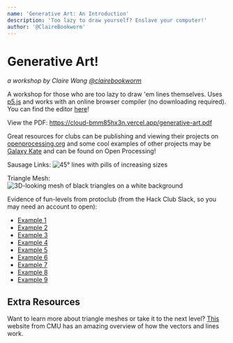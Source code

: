 ```yaml
---
name: 'Generative Art: An Introduction'
description: 'Too lazy to draw yourself? Enslave your computer!'
author: '@ClaireBookworm'
---
```


# Generative Art!
*a workshop by Claire Wang [@clairebookworm](https://twitter.com/clairebookworm1)*

A workshop for those who are too lazy to draw 'em lines themselves. Uses [p5.js](https://p5js.org/) and works with an online browser compiler (no downloading required). You can find the editor [here](https://editor.p5js.org/)!

View the PDF: <https://cloud-bmm85hx3n.vercel.app/generative-art.pdf>

Great resources for clubs can be publishing and viewing their projects on [openprocessing.org](https://openprocessing.org) and some cool examples of other projects may be [Galaxy Kate](https://galaxykate.com/apps/Prototypes/LTrees) and can be found on Open Processing!

Sausage Links: 
![45° lines with pills of increasing sizes](https://cloud-orjsxgovt.vercel.app/screen_shot_2020-09-11_at_5.16.15_pm.png)

Triangle Mesh:
![3D-looking mesh of black triangles on a white background](https://cloud-29e1z0s08.vercel.app/screen_shot_2020-09-11_at_5.19.00_pm.png)

Evidence of fun-levels from protoclub (from the Hack Club Slack, so you may need an account to open):
- [Example 1](https://hackclub.slack.com/archives/C01504DCLVD/p1595961466262200)
- [Example 2](https://hackclub.slack.com/archives/C01504DCLVD/p1595961464261700)
- [Example 3](https://hackclub.slack.com/archives/C01504DCLVD/p1595961475264900)
- [Example 4](https://hackclub.slack.com/archives/C01504DCLVD/p1595961482266000)
- [Example 5](https://hackclub.slack.com/archives/C01504DCLVD/p1595961491266800)
- [Example 6](https://hackclub.slack.com/archives/C01504DCLVD/p1595961596268100)
- [Example 7](https://hackclub.slack.com/archives/C01504DCLVD/p1595961667270700)
- [Example 8](https://hackclub.slack.com/archives/C01504DCLVD/p1595961670271300)
- [Example 9](https://hackclub.slack.com/archives/C01504DCLVD/p1595963080274500)

## Extra Resources

Want to learn more about triangle meshes or take it to the next level? [This](https://www.cs.cmu.edu/~quake/triangle.html) website from CMU has an amazing overview of how the vectors and lines work. 

